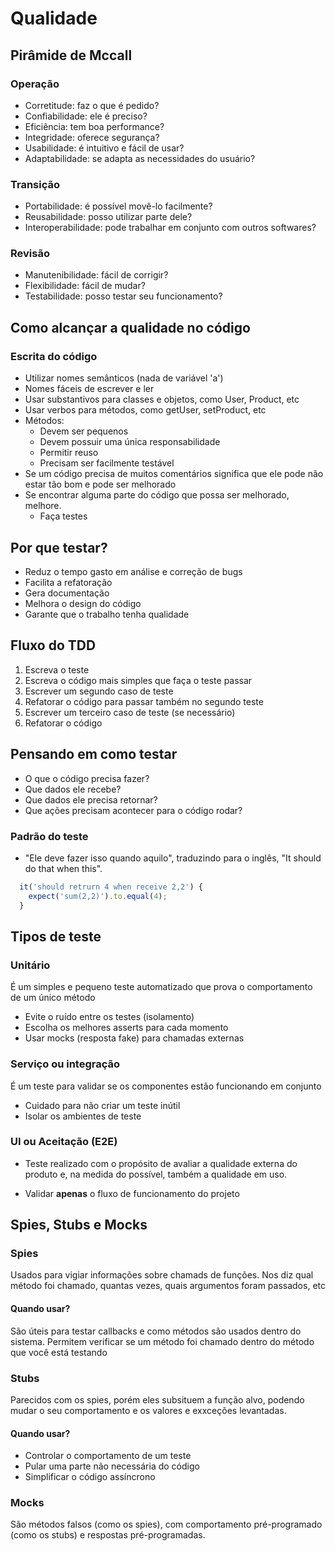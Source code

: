 # Qualidade

## Pirâmide de Mccall

### Operação
  - Corretitude: faz o que é pedido?
  - Confiabilidade: ele é preciso?
  - Eficiência: tem boa performance?
  - Integridade: oferece segurança?
  - Usabilidade: é intuitivo e fácil de usar?
  - Adaptabilidade: se adapta as necessidades do usuário?

### Transição
  - Portabilidade: é possível movê-lo facilmente?
  - Reusabilidade: posso utilizar parte dele?
  - Interoperabilidade: pode trabalhar em conjunto com outros softwares?

### Revisão
  - Manutenibilidade: fácil de corrigir?
  - Flexibilidade: fácil de mudar?
  - Testabilidade: posso testar seu funcionamento?

## Como alcançar a qualidade no código

### Escrita do código
  - Utilizar nomes semânticos (nada de variável 'a')
  - Nomes fáceis de escrever e ler
  - Usar substantivos para classes e objetos, como User, Product, etc
  - Usar verbos para métodos, como getUser, setProduct, etc
  - Métodos:
    - Devem ser pequenos
    - Devem possuir uma única responsabilidade
    - Permitir reuso
    - Precisam ser facilmente testável
  - Se um código precisa de muitos comentários significa que ele pode não estar tão bom e pode ser melhorado
  - Se encontrar alguma parte do código que possa ser melhorado, melhore.
    - Faça testes

## Por que testar?
  - Reduz o tempo gasto em análise e correção de bugs
  - Facilita a refatoração
  - Gera documentação
  - Melhora o design do código
  - Garante que o trabalho tenha qualidade

## Fluxo do TDD
  1. Escreva o teste
  2. Escreva o código mais simples que faça o teste passar
  3. Escrever um segundo caso de teste
  4. Refatorar o código para passar também no segundo teste
  5. Escrever um terceiro caso de teste (se necessário)
  6. Refatorar o código

## Pensando em como testar
  - O que o código precisa fazer?
  - Que dados ele recebe?
  - Que dados ele precisa retornar?
  - Que ações precisam acontecer para o código rodar?

### Padrão do teste
  - "Ele deve fazer isso quando aquilo", traduzindo para o inglês, "It should do that when this".
  ```js
    it('should retrurn 4 when receive 2,2') {
      expect('sum(2,2)').to.equal(4);
    }
  ```

## Tipos de teste

### Unitário
É um simples e pequeno teste automatizado que prova o comportamento de um único método

- Evite o ruído entre os testes (isolamento)
- Escolha os melhores asserts para cada momento
- Usar mocks (resposta fake) para chamadas externas

### Serviço ou integração
É um teste para validar se os componentes estão funcionando em conjunto

- Cuidado para não criar um teste inútil
- Isolar os ambientes de teste

### UI ou Aceitação (E2E)
- Teste realizado com o propósito de avaliar a qualidade externa do produto e, na medida do possível, também a qualidade em uso.

- Validar **apenas** o fluxo de funcionamento do projeto

## Spies, Stubs e Mocks

### Spies
Usados para vigiar informações sobre chamads de funções. Nos diz qual método foi chamado, quantas vezes, quais argumentos foram passados, etc

#### Quando usar?
São úteis para testar callbacks e como métodos são usados dentro do sistema. Permitem verificar se um método foi chamado dentro do método que você está testando

### Stubs
Parecidos com os spies, porém eles subsituem a função alvo, podendo mudar o seu comportamento e os valores e exxceções levantadas.

#### Quando usar?
- Controlar o comportamento de um teste
- Pular uma parte não necessária do código
- Simplificar o código assíncrono

### Mocks
São métodos falsos (como os spies), com comportamento pré-programado (como os stubs) e respostas pré-programadas.

